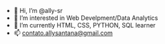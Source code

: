 - 👋 Hi, I’m @ally-sr
- 👀 I’m interested in Web Develpment/Data Analytics
- 🌱 I’m currently HTML, CSS, PYTHON, SQL learner
- 📫 contato.allysantana@gmail.com

